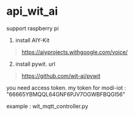 # api_wit_ai

support raspberry pi


1. install AIY-Kit 
> https://aiyprojects.withgoogle.com/voice/

2. install pywit. url 
> https://github.com/wit-ai/pywit


you need access token.
my token for modi-iot : "66665YBMQQL64GNF6PJV7OGWBFBQGI56"

example : wit_mqtt_controller.py


